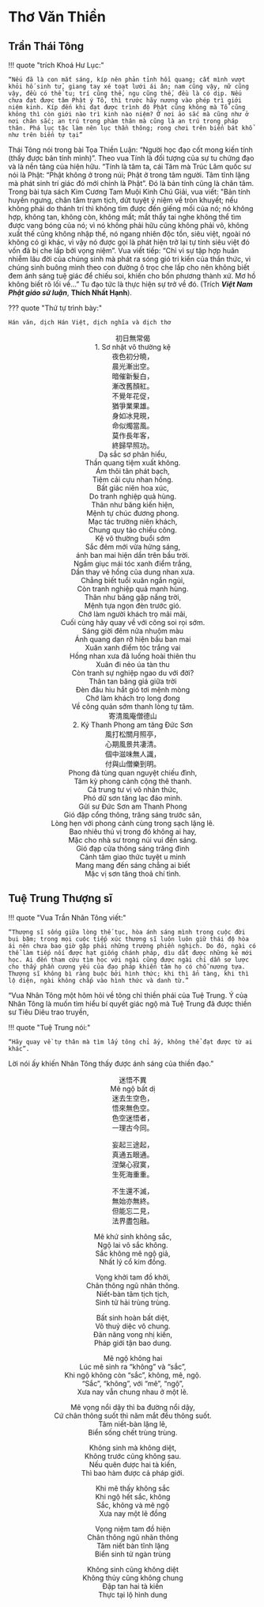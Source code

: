 # Thơ Văn Thiền

## Trần Thái Tông

!!! quote "trích Khoá Hư Lục:"

    “Nếu đã là con mắt sáng, kíp nên phản tỉnh hồi quang; cất mình vượt khỏi hố sinh tử, giang tay xé toạt lưới ái ân; nam cũng vậy, nữ cũng vậy, đều có thể tu; trí cũng thế, ngu cũng thế, đều là có dịp. Nếu chưa đạt được tâm Phật ý Tổ, thì trước hãy nương vào phép trì giới niệm kinh. Kíp đến khi đạt được trình độ Phật cũng không mà Tổ cũng không thì còn giới nào trì kinh nào niệm? Ở nơi ảo sắc mà cũng như ở nơi chân sắc; an trú trong phàm thân mà cũng là an trú trong pháp thân. Phá lục tặc làm nên lục thần thông; rong chơi trên biển bát khổ như trên biển tự tại”

Thái Tông nói trong bài Tọa Thiền Luận: “Người học đạo cốt mong kiến tính (thấy được bản tính mình)”. Theo vua Tính là đối tượng của sự tu chứng đạo và là nền tảng của hiện hữu. “Tính là tâm ta, cái Tâm mà Trúc Lâm quốc sư nói là Phật: “Phật không ở trong núi; Phật ở trong tâm người. Tâm tĩnh lặng mà phát sinh trí giác đó mới chính là Phật”. Ðó là bản tính cũng là chân tâm. Trong bài tựa sách Kim Cương Tam Muội Kinh Chú Giải, vua viết: "Bản tính huyền ngưng, chân tâm trạm tịch, dứt tuyệt ý niệm về tròn khuyết; nếu không phải do thánh trí thì không tìm được đến giếng mối của nó; nó không hợp, không tan, không còn, không mất; mắt thấy tai nghe không thể tìm được vang bóng của nó; vì nó không phải hữu cũng không phải vô, không xuất thế cũng không nhập thế, nó ngang nhiên độc tồn, siêu việt, ngoài nó không có gì khác, vì vậy nó được gọi là phát hiện trở lại tự tính siêu việt đó vốn đã bị che lấp bởi vọng niệm”. Vua viết tiếp: “Chỉ vì sự tập hợp huân nhiễm lâu đời của chúng sinh mà phát ra sóng gió tri kiến của thần thức, vì chúng sinh buông mình theo con đường ô trọc che lấp cho nên không biết đem ánh sáng tuệ giác để chiếu soi, khiến cho bốn phương thành xứ. Mơ hồ không biết rõ lối về...” Tu đạo tức là thực hiện sự trở về đó. (Trích ***Việt Nam Phật giáo sử luận***, **Thích Nhất Hạnh**).

??? quote "Thứ tự trình bày:"

    Hán văn, dịch Hán Việt, dịch nghĩa và dịch thơ

<div class='spacer-md'></div>

<div class="han-row-content" align="center">
<div class='hanco-title hanco'>初日無常偈</div>
<div class='dich-title'>1. Sơ nhật vô thường kệ</div>
</div>

<div class="han-row-content" align="center">
<div class='hanco'>
夜色初分曉，<br/>
晨光漸出空。<br/>
暗催新髮白，<br/>
漸改舊顏紅。<br/>
不覺年花促，<br/>
猶爭業果雄。<br/>
身如冰見晛，<br/>
命似燭當風。<br/>
莫作長年客，<br/>
終歸早照功。<br/>
</div>
<div class="han-viet">
Dạ sắc sơ phân hiểu, <br/>
Thần quang tiệm xuất không. <br/>
Ám thôi tân phát bạch, <br/>
Tiệm cải cựu nhan hồng. <br/>
Bất giác niên hoa xúc, <br/>
Do tranh nghiệp quả hùng. <br/>
Thân như băng kiến hiện, <br/>
Mệnh tự chúc đương phong. <br/>
Mạc tác trường niên khách, <br/>
Chung quy tảo chiếu công. <br/>
</div>
</div>
<!-- <div class='spacer-md'></div> -->

<div markdown="1" align='center' class='dich-title'>Kệ vô thường buổi sớm</div>
<div class='spacer-minus'></div>
<div class="han-dich" align="center">
Sắc đêm mới vừa hửng sáng,<br/>
ánh ban mai hiện dần trên bầu trời.<br/>
Ngầm giục mái tóc xanh điểm trắng,<br/>
Dần thay vẻ hồng của dung nhan xưa.<br/>
Chẳng biết tuổi xuân ngắn ngủi,<br/>
Còn tranh nghiệp quả mạnh hùng.<br/>
Thân như băng gặp nắng trời,<br/>
Mệnh tựa ngọn đèn trước gió.<br/>
Chớ làm người khách trọ mãi mãi,<br/>
Cuối cùng hãy quay về với công soi rọi sớm.<br/>
</div>

<div class='spacer-sm'></div>
<div class="viet-thi" align="center">
Sáng giời đêm nửa nhuộm màu <br/>
Ánh quang dạn rỡ hiện bầu ban mai <br/>
Xuân xanh điểm tóc trắng vai <br/>
Hồng nhan xưa đã luống hoài thiên thu <br/>
Xuân đi nẻo úa tàn thu <br/>
Còn tranh sự nghiệp ngao du với đời? <br/>
Thân tan băng giá giữa trời <br/>
Đèn đâu hiu hắt gió tơi mệnh mòng <br/>
Chớ làm khách trọ long đong <br/>
Về công quản sớm thanh lòng tự tâm. <br/>
</div>

<div class='spacer-md'></div>
<div class="han-col-content" align="center">
<div class='hanco-title hanco'>寄清風庵僧德山</div>
<div class='dich-title'>2. Ký Thanh Phong am tăng Đức Sơn</div>
</div>

<div class="han-col-content" align="center">
<div class='hanco'>
風打松關月照亭， <br/>
心期風景共凄清。 <br/>
個中滋味無人識， <br/>
付與山僧樂到明。 <br/>
</div>
<div class="han-viet">
Phong đả tùng quan nguyệt chiếu đình, <br/>
Tâm kỳ phong cảnh cộng thê thanh. <br/>
Cá trung tư vị vô nhân thức, <br/>
Phó dữ sơn tăng lạc đáo minh. <br/>
</div>
</div>
<!-- <div class='spacer-md'></div> -->

<div markdown="1" align='center' class='dich-title'>Gửi sư Đức Sơn am Thanh Phong</div>
<div class='spacer-minus'></div>
<div class="han-dich" align="center">
Gió đập cổng thông, trăng sáng trước sân, <br/>
Lòng hẹn với phong cảnh cùng trong sạch lặng lẽ. <br/>
Bao nhiêu thú vị trong đó không ai hay, <br/>
Mặc cho nhà sư trong núi vui đến sáng. <br/>
</div>

<div class='spacer-sm'></div>
<div class="viet-thi" align="center">
Gió đạp cửa thông sáng trăng đình <br/>
Cảnh tâm giao thức tuyệt u minh <br/>
Mang mang đến sáng chẳng ai biết <br/> 
Mặc vị sơn tăng thoả chí tình. <br/> 
</div>
<div class='spacer-md'></div>

<!-- <div class='spacer-lg'></div>
<div class="han-row-content" align="center">
<div class='hanco-title hanco'>此時無常偈</div>
<div class='dich-title'>Thử thời vô thường kệ</div>
</div>

<div class="han-row-content" align="center">
<div class='hanco'>
景逼西山暮，<br/>
何時惜寸陰。<br/>
唯能奔馬意，<br/>
那肯住猿心。<br/>
日出還將沒，<br/>
身浮又復沉。<br/>
老來愚與智，<br/>
死去古和今。<br/>
不免無常到，<br/>
難逃大限臨。<br/>
各宜行正道，<br/>
勿使入邪林。<br/>
</div>
<div>
Cảnh bức tây sơn mộ, <br/>
Hà thời tích thốn âm. <br/>
Duy năng bôn mã ý, <br/>
Na khẳng trụ viên tâm. <br/>
Nhật xuất hoàn tương một, <br/>
Thân phù hựu phục trầm. <br/>
Lão lai ngu dữ trí, <br/>
Tử khứ cổ hoà câm (kim). <br/>
Bất miễn vô thường đáo, <br/>
Nan đào đại hạn lâm. <br/>
Các nghi hành chính đạo, <br/>
Vật sử nhập tà lâm. <br/>
</div>
</div>
<div class='spacer-md'></div>

<div align='center' class='dich-title'>Kệ vô thường lúc bấy giờ</div>
<div class="han-row-content-II" align="center">
Cảnh gần về chiều, mặt trời khuất non Tây, <br/>
Đến bao giờ mới luyến tiếc tấc bóng. <br/>
Chỉ có thể buông lỏng ý ngựa, <br/>
Nào chịu dừng lại cái lòng vượn. <br/>
Mặt trời mọc rồi sẽ lặn, <br/>
Tấm thân nổi rồi lại chìm. <br/>
Tuổi già đến, nào kể gì khôn dại, <br/>
Việc chết thì xưa cũng như nay. <br/>
Không tránh khỏi lúc vô thường dẫn tới, <br/>
Khó trốn khỏi cái hạn lớn kéo về. <br/>
Ai nấy nên tu hành chính đạo, <br/>
Chớ để mình lạc vào rừng tà. <br/>
</div> -->

## Tuệ Trung Thượng sĩ

!!! quote "Vua Trần Nhân Tông viết:"  

    “Thượng sĩ sống giữa lòng thế tục, hòa ánh sáng mình trong cuộc đời bụi bặm; trong mọi cuộc tiếp xúc thượng sĩ luôn luôn giữ thái độ hòa ái nên chưa bao giờ gặp phải những trường phiền nghịch. Do đó, ngài có thể làm tiếp nối được hạt giống chánh pháp, dìu dắt được những kẻ mới học. Ai đến tham cứu tìm học với ngài cũng được ngài chỉ dẫn sơ lược cho thấy phần cương yếu của đạo pháp khiến tâm họ có chỗ nương tựa. Thượng sĩ không bì ràng buộc bởi hình thức; khi thì ẩn tàng, khi thì lộ diện, ngài không chấp vào hình thức và danh từ.”

“Vua Nhân Tông một hôm hỏi về tông chỉ thiền phái của Tuệ Trung. Ý của Nhân Tông là muốn tìm hiểu bí quyết giác ngộ mà Tuệ Trung đã được thiền sư Tiêu Diêu trao truyền, 

!!! quote "Tuệ Trung nói:"

    “Hãy quay về tự thân mà tìm lấy tông chỉ ấy, không thể đạt được từ ai khác”.
    
Lời nói ấy khiến Nhân Tông thấy được ánh sáng của thiền đạo.”

<div class='spacer-md'></div>
<div class="han-row-content" align="center">
<div class='hanco-title hanco'>迷悟不異</div>
<div class='dich-title'>Mê ngộ bất dị</div>
</div>

<div class="han-row-content" align="center">
<div class='hanco'>
迷去生空色，<br/>
悟來無色空。<br/>
色空迷悟者，<br/>
一理古今同。<br/>
<div class='spacer-sm'></div>

妄起三途起，<br/>
真通五眼通。<br/>
涅槃心寂寞，<br/>
生死海重重。<br/>
<div class='spacer-sm'></div>

不生還不滅，<br/>
無始亦無終。<br/>
但能忘二見，<br/>
法界盡包融。<br/>
</div>
<div class="han-viet">
Mê khứ sinh không sắc, <br/>
Ngộ lai vô sắc không. <br/>
Sắc không mê ngộ giả, <br/>
Nhất lý cổ kim đồng. <br/>
<div class='spacer-sm'></div>

Vọng khởi tam đồ khởi, <br/>
Chân thông ngũ nhãn thông. <br/>
Niết-bàn tâm tịch tịch, <br/>
Sinh tử hải trùng trùng. <br/>
<div class='spacer-sm'></div>

Bất sinh hoàn bất diệt, <br/>
Vô thuỷ diệc vô chung. <br/>
Đãn năng vong nhị kiến, <br/>
Pháp giới tận bao dung. <br/>
</div>
</div>
<!-- <div class='spacer-sm'></div> -->

<div markdown="1" align='center' class='dich-title'>Mê ngộ không hai</div>
<div class='spacer-minus'></div>
<div class="han-dich" align="center">
Lúc mê sinh ra “không” và “sắc”, <br/>
Khi ngộ không còn “sắc”, không, mê, ngộ. <br/>
“Sắc”, “không”, với “mê”, “ngộ”, <br/>
Xưa nay vẫn chung nhau ở một lẽ. <br/>
<div class='spacer-sm'></div>

Mê vọng nổi dậy thì ba đường nổi dậy, <br/>
Cứ chân thông suốt thì năm mắt đều thông suốt. <br/>
Tâm niết-bàn lặng lẽ, <br/>
Biển sống chết trùng trùng. <br/>
<div class='spacer-sm'></div>

Không sinh mà không diệt, <br/>
Không trước cũng không sau. <br/>
Nếu quên được hai tà kiến, <br/>
Thì bao hàm được cả pháp giới. <br/>
</div>

<div class='spacer-sm'></div>
<div class="viet-thi" align="center">
Khi mê thấy không sắc <br/>
Khi ngộ hết sắc, không <br/>
Sắc, không và mê ngộ <br/>
Xưa nay một lẽ đồng <br/>
<div class='spacer-sm'></div>

Vọng niệm tam đồ hiện <br/>
Chân thông ngũ nhãn thông <br/>
Tâm niết bàn tĩnh lặng <br/>
Biển sinh tử ngàn trùng <br/>
<div class='spacer-sm'></div>

Không sinh cũng không diệt <br/>
Không thủy cũng không chung <br/>
Đập tan hai tà kiến <br/>
Thực tại lộ hình dung <br/>
</div>